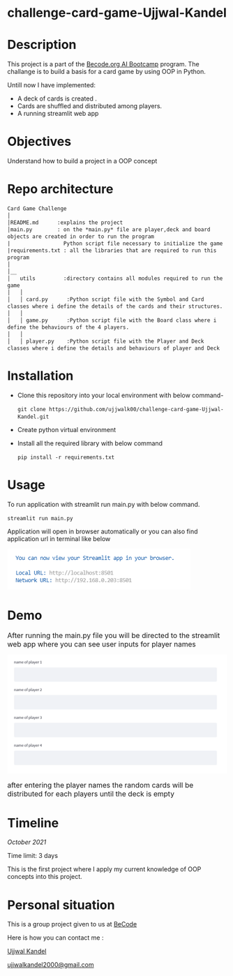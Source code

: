# challenge-card-game-Ujjwal-Kandel

# Description
This project is a part of the [Becode.org AI Bootcamp](https://becode.org/learn/ai-bootcamp/) program. The challange is to build a basis for a card game by using OOP in Python. 


Untill now I have implemented:
- A deck of cards is created .
- Cards are shuffled and distributed among  players.
- A running streamlit web app


# Objectives
Understand how to build a project in a OOP concept

# Repo architecture
```
Card Game Challenge
│
│README.md      :explains the project
│main.py        : on the *main.py* file are player,deck and board objects are created in order to run the program
|                 Python script file necessary to initialize the game
|requirements.txt : all the libraries that are required to run this program
│   
│__   
│   utils         :directory contains all modules required to run the game
│   │
│   │ card.py      :Python script file with the Symbol and Card classes where i define the details of the cards and their structures.
│   │
│   │ game.py      :Python script file with the Board class where i define the behaviours of the 4 players.
│   │
│   │ player.py    :Python script file with the Player and Deck classes where i define the details and behaviours of player and Deck

```

# Installation
- Clone this repository into your local environment with below command-

  `git clone https://github.com/ujjwalk00/challenge-card-game-Ujjwal-Kandel.git`

- Create python virtual environment

- Install all the required library with below command

  `pip install -r requirements.txt`

# Usage

To run application with streamlit run main.py with below command.

  `streamlit run main.py`

Application will open in browser automatically or you can also find application url in terminal like below

![](img/app_url.PNG)



# Demo

 <font size="3"> After running the main.py file you will be directed to the streamlit web app where you can see user inputs for player names</font> 

![](img/user_input.PNG)



<font size="3"> after entering the player names the random cards will be distributed for each players until the deck is empty</font> 


# Timeline
*October 2021*

Time limit: 3 days

This is the first project where I apply my current knowledge of OOP concepts into this project.

# Personal situation

This is a group project given to us at [BeCode](https://becode.org/)

Here is how you can contact me :

[Ujjwal Kandel](https://www.linkedin.com/in/ujjwal-kandel-10743a1bb/)

ujjwalkandel2000@gmail.com

